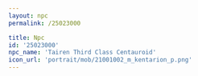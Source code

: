 ```yaml
---
layout: npc
permalink: /25023000

title: Npc
id: '25023000'
npc_name: 'Tairen Third Class Centauroid'
icon_url: 'portrait/mob/21001002_m_kentarion_p.png'
---
```

